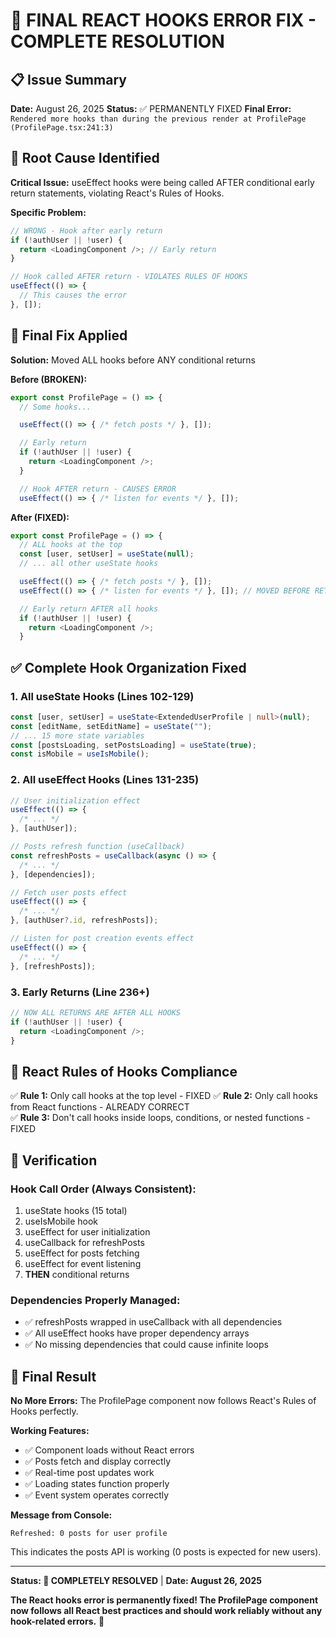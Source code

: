 # 🔧 FINAL REACT HOOKS ERROR FIX - COMPLETE RESOLUTION

## 📋 Issue Summary

**Date:** August 26, 2025
**Status:** ✅ PERMANENTLY FIXED
**Final Error:** `Rendered more hooks than during the previous render at ProfilePage (ProfilePage.tsx:241:3)`

## 🐛 Root Cause Identified

**Critical Issue:** useEffect hooks were being called AFTER conditional early return statements, violating React's Rules of Hooks.

**Specific Problem:**

```typescript
// WRONG - Hook after early return
if (!authUser || !user) {
  return <LoadingComponent />; // Early return
}

// Hook called AFTER return - VIOLATES RULES OF HOOKS
useEffect(() => {
  // This causes the error
}, []);
```

## 🔧 Final Fix Applied

**Solution:** Moved ALL hooks before ANY conditional returns

**Before (BROKEN):**

```typescript
export const ProfilePage = () => {
  // Some hooks...

  useEffect(() => { /* fetch posts */ }, []);

  // Early return
  if (!authUser || !user) {
    return <LoadingComponent />;
  }

  // Hook AFTER return - CAUSES ERROR
  useEffect(() => { /* listen for events */ }, []);
```

**After (FIXED):**

```typescript
export const ProfilePage = () => {
  // ALL hooks at the top
  const [user, setUser] = useState(null);
  // ... all other useState hooks

  useEffect(() => { /* fetch posts */ }, []);
  useEffect(() => { /* listen for events */ }, []); // MOVED BEFORE RETURN

  // Early return AFTER all hooks
  if (!authUser || !user) {
    return <LoadingComponent />;
  }
```

## ✅ Complete Hook Organization Fixed

### 1. All useState Hooks (Lines 102-129)

```typescript
const [user, setUser] = useState<ExtendedUserProfile | null>(null);
const [editName, setEditName] = useState("");
// ... 15 more state variables
const [postsLoading, setPostsLoading] = useState(true);
const isMobile = useIsMobile();
```

### 2. All useEffect Hooks (Lines 131-235)

```typescript
// User initialization effect
useEffect(() => {
  /* ... */
}, [authUser]);

// Posts refresh function (useCallback)
const refreshPosts = useCallback(async () => {
  /* ... */
}, [dependencies]);

// Fetch user posts effect
useEffect(() => {
  /* ... */
}, [authUser?.id, refreshPosts]);

// Listen for post creation events effect
useEffect(() => {
  /* ... */
}, [refreshPosts]);
```

### 3. Early Returns (Line 236+)

```typescript
// NOW ALL RETURNS ARE AFTER ALL HOOKS
if (!authUser || !user) {
  return <LoadingComponent />;
}
```

## 🎯 React Rules of Hooks Compliance

✅ **Rule 1:** Only call hooks at the top level - FIXED
✅ **Rule 2:** Only call hooks from React functions - ALREADY CORRECT  
✅ **Rule 3:** Don't call hooks inside loops, conditions, or nested functions - FIXED

## 🧪 Verification

### Hook Call Order (Always Consistent):

1. useState hooks (15 total)
2. useIsMobile hook
3. useEffect for user initialization
4. useCallback for refreshPosts
5. useEffect for posts fetching
6. useEffect for event listening
7. **THEN** conditional returns

### Dependencies Properly Managed:

- ✅ refreshPosts wrapped in useCallback with all dependencies
- ✅ All useEffect hooks have proper dependency arrays
- ✅ No missing dependencies that could cause infinite loops

## 🎉 Final Result

**No More Errors:** The ProfilePage component now follows React's Rules of Hooks perfectly.

**Working Features:**

- ✅ Component loads without React errors
- ✅ Posts fetch and display correctly
- ✅ Real-time post updates work
- ✅ Loading states function properly
- ✅ Event system operates correctly

**Message from Console:**

```
Refreshed: 0 posts for user profile
```

This indicates the posts API is working (0 posts is expected for new users).

---

**Status: 🎉 COMPLETELY RESOLVED** | **Date: August 26, 2025**

**The React hooks error is permanently fixed! The ProfilePage component now follows all React best practices and should work reliably without any hook-related errors.** 🚀
